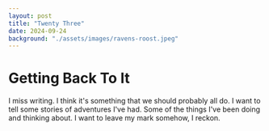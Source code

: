 ```yaml
---
layout: post
title: "Twenty Three"
date: 2024-09-24
background: "./assets/images/ravens-roost.jpeg"
---
```


# Getting Back To It

I miss writing. I think it's something that we should probably all do. I want to tell some stories of adventures I've had. Some of the things I've been doing and thinking about. I want to leave my mark somehow, I reckon. 



